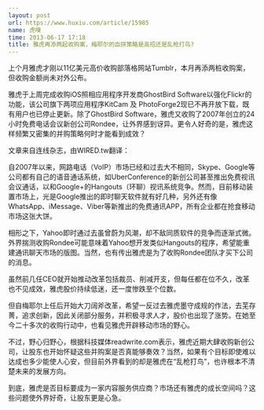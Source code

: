 ```yaml
---
layout: post
url: https://www.huxiu.com/article/15985
name: 虎嗅
time: 2013-06-17 17:18
title: 雅虎再添两起收购案，梅耶尔的血拼策略是高招还是乱枪打鸟?
---
```

上个月雅虎才刚以11亿美元高价收购部落格网站Tumblr，本月再添两桩收购案，但收购金额尚未对外公布。

雅虎于上周完成收购iOS照相应用程序开发商GhostBird Software以强化Flickr的功能，该公司旗下两项应用程序KitCam 及 PhotoForge2现已不再开放下载，既有用户也已停止更新。除了GhostBird Software，雅虎又收购了2007年创立的24小时免费电话会议新创公司Rondee，让外界感到讶异。更令人好奇的是，雅虎这样频繁又密集的并购策略何时才能看到成效？

文章来自连线杂志，由WIRED.tw翻译：

自2007年以来，网路电话（VoIP）市场已经和过去大不相同，Skype、Google等公司都有自己的语音通话系统，如UberConference的新创公司甚至推出免费视讯会议通话，以和Google+的Hangouts（环聊）视讯系统竞争。然而，目前移动装置市场上，光是Google推出的即时聊天软件就有好几种，另外还有像WhatsApp、iMessage、Viber等新推出的免费通讯APP，所有企业都在抢食移动市场这张大饼。

相形之下，Yahoo即时通过去虽曾蔚为风潮，却不敌同质软件的竞争而逐渐式微。外界揣测收购Rondee可能意味着Yahoo想开发类似Hangouts的程序，希望能重建通讯聊天市场的版图。当然，也有传出雅虎是为了收购Rondee团队才买下公司的消息。

虽然前几任CEO就开始推动改革包括裁员、削减开支，但每任都在位不久，改革也不见成效，雅虎股价持续低迷，还一度惨跌至个位数。

但自梅耶尔上任后开始大刀阔斧改革，希望一反过去雅虎墨守成规的作法，去芜存菁，追求创新，因此关闭部分服务，并积极寻求人才，股价也出现了涨势。在她至今二十多次的收购行动中，也看见雅虎开辟移动市场的野心。

不过，野心归野心，根据科技媒体readwrite.com表示，雅虎近期大肆收购新创公司，让股东也开始怀疑这些并购案是否真能够奏效？当然，如果有个目标即使难以达成也多少能使人心安，但目前外界看到的却是雅虎在“乱枪打鸟”，也许根本不清楚未来的发展方向。

到底，雅虎是否目标要成为一家内容服务供应商？市场还有雅虎的成长空间吗？这些问题使外界好奇，让股东更是心急。

